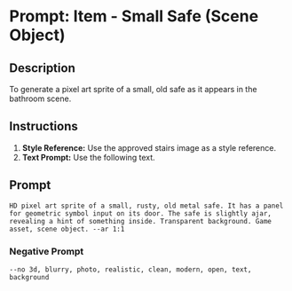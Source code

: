 # Prompt: Item - Small Safe (Scene Object)

## Description
To generate a pixel art sprite of a small, old safe as it appears in the bathroom scene.

## Instructions
1.  **Style Reference:** Use the approved stairs image as a style reference.
2.  **Text Prompt:** Use the following text.

## Prompt
```
HD pixel art sprite of a small, rusty, old metal safe. It has a panel for geometric symbol input on its door. The safe is slightly ajar, revealing a hint of something inside. Transparent background. Game asset, scene object. --ar 1:1
```

### Negative Prompt
```
--no 3d, blurry, photo, realistic, clean, modern, open, text, background
```
